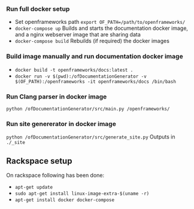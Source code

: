 ### Run full docker setup
- Set openframeworks path `export OF_PATH=/path/to/openframeworks/`
- ```docker-compose up``` Builds and starts the documentation docker image, and a nginx webserver image that are sharing data
- `docker-compose build` Rebuilds (if required) the docker images


### Build image manually and run documentation docker image
- ```docker build -t openframeworks/docs:latest .```
- ```docker run -v $(pwd):/ofDocumentationGenerator -v $(OF_PATH):/openframeworks -it openframeworks/docs /bin/bash```

### Run Clang parser in docker image
```python /ofDocumentationGenerator/src/main.py /openframeworks/```

### Run site genererator in docker image
```python /ofDocumentationGenerator/src/generate_site.py``` Outputs in `./_site`

## Rackspace setup
On rackspace following has been done:
- `apt-get update`
- `sudo apt-get install linux-image-extra-$(uname -r)`
- `apt-get install docker docker-compose`
